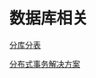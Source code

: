 # 数据库相关

[分库分表](https://mp.weixin.qq.com/s?__biz=MzAxODcyNjEzNQ==&mid=2247486161&idx=1&sn=a8b68997a8e3e1623e66b83d5c21ce88&chksm=9bd0a749aca72e5f240a6ad1b28bcc923ee2874e16d9b9641b7efd99bc368baa963d081e2ba0&mpshare=1&scene=23&srcid=1108bFIcegM5QIdkPBXi6FyN#rd)

[分布式事务解决方案](https://github.com/shanyao19940801/BookeNote/blob/master/%E6%95%B0%E6%8D%AE%E5%BA%93/%E5%88%86%E5%B8%83%E5%BC%8F%E4%BA%8B%E5%8A%A1%E8%A7%A3%E5%86%B3%E6%96%B9%E6%A1%88/%E5%88%86%E5%B8%83%E5%BC%8F%E4%BA%8B%E5%8A%A1%E8%A7%A3%E5%86%B3%E6%96%B9%E6%A1%88.md)